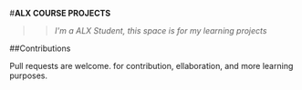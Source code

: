 #**ALX COURSE PROJECTS**

> >_I'm a ALX Student, this space is for my learning projects_

##Contributions

Pull requests are welcome. for contribution, ellaboration, and more learning purposes.
